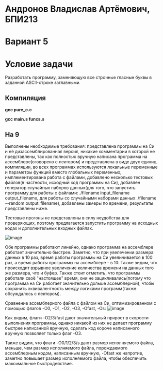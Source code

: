 # Андронов Владислав Артёмович, БПИ213
# Вариант 5
# Условие задачи
Разработать программу, заменяющую все строчные гласные буквы
в заданной ASCII-строке заглавными.
## Компиляция
__gcc pure_c.c__

__gcc main.s funcs.s__
## На 9
Выполнены необходимые требования: представлена программы на Си и её дизассемблированная версия, никакие комментарии в которой не представлены, так как полностью вручную написана программа на ассемблере(оговорено с лектором) и представлена в виде двух единиц компиляции, во всех программах используются локальные переменные и параметры функций вместо глобальных переменных, имплементирована работа с файлами, добавлено несколько тестовых файлов(в частности, исходный код программы на Си), добавлен генератор случайных наборов данных(для того, что запустить программу для работы с файлами: ./filename input_filename output_filename, для работы со случайными наборами данных ./filename --random output_filename), добавлены замеры по времени, результаты представлены ниже.

Тестовые прогоны не представлены в силу неудобства для проверяющих, поэтому предлагается запустить программу на исходных кодах и дополнительных входных файлах.

![image](https://user-images.githubusercontent.com/97717897/201477808-9a1a68e5-a611-48fe-b523-ce69ef44931a.png)

Обе программы работают линейно, однако программа на ассемблере работает значительно быстрее. Заметно, что при увелечении размера данных в 10 раз, время работы программы на Си увеличивается в 100 раз, а время работы программы на ассемблере - в 10. Также видим, что происходит взрывное увеличение количества времени на данных того же размера, что и буфер. Также стоит отметить, что программы работали своё "настоящее" время, они не зацикливались(потому что программа на Си работает значительно дольше ассемблерной), чтобы сохранить эквивалентность между логиками программ(также обсуждалось с лектором).

Сравнение ассемблерного файла с файлом на Си, оптимизированном с помощью флагов -O0, -O1, -O2, -O3, -Ofast, -Os:
![image](https://user-images.githubusercontent.com/97717897/201479921-b039143c-b452-4ee4-8dba-7d48c8ad288d.png)

Как видим, флаги -O2/3/fast дают значительный прирост в скорости выполнения программы, однако никакой из них не делает программу быстрее написанной вручную, сделать код короче написанного вручную позволяет только флаг -О3.

Также видим, что флаги -O0/1/2/3/s дают размер исполняемого файла, меньше, чем размер исполняемого файла, порождаемого ассемблерным кодом, написанным вручную, -Ofast же напротив, заметно повышает размер исполняемого файла, чтобы обеспечить максимальное быстродействие.
